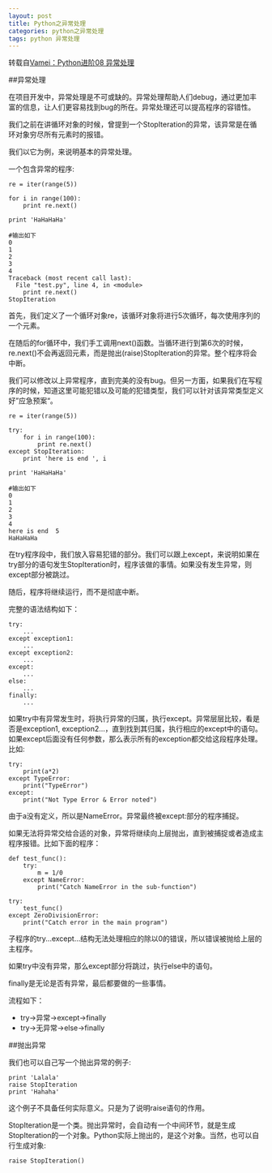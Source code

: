 ```yaml
---
layout: post
title: Python之异常处理
categories: python之异常处理
tags: python 异常处理
---
```


转载自[Vamei：Python进阶08 异常处理](http://www.cnblogs.com/vamei/archive/2012/07/10/2582787.html)

##异常处理

在项目开发中，异常处理是不可或缺的。异常处理帮助人们debug，通过更加丰富的信息，让人们更容易找到bug的所在。异常处理还可以提高程序的容错性。

我们之前在讲循环对象的时候，曾提到一个StopIteration的异常，该异常是在循环对象穷尽所有元素时的报错。

我们以它为例，来说明基本的异常处理。

一个包含异常的程序:

```
re = iter(range(5))

for i in range(100):
    print re.next()
    
print 'HaHaHaHa'

#输出如下
0
1
2
3
4
Traceback (most recent call last):
  File "test.py", line 4, in <module>
    print re.next()
StopIteration
```

首先，我们定义了一个循环对象re，该循环对象将进行5次循环，每次使用序列的一个元素。

在随后的for循环中，我们手工调用next()函数。当循环进行到第6次的时候，re.next()不会再返回元素，而是抛出(raise)StopIteration的异常。整个程序将会中断。

我们可以修改以上异常程序，直到完美的没有bug。但另一方面，如果我们在写程序的时候，知道这里可能犯错以及可能的犯错类型，我们可以针对该异常类型定义好”应急预案“。

```
re = iter(range(5))

try:
    for i in range(100):
        print re.next()
except StopIteration:
    print 'here is end ', i
    
print 'HaHaHaHa'

#输出如下
0
1
2
3
4
here is end  5
HaHaHaHa
```

在try程序段中，我们放入容易犯错的部分。我们可以跟上except，来说明如果在try部分的语句发生StopIteration时，程序该做的事情。如果没有发生异常，则except部分被跳过。

随后，程序将继续运行，而不是彻底中断。

完整的语法结构如下：

```
try:
    ...
except exception1:
    ...
except exception2:
    ...
except:
    ...
else:
    ...
finally:
    ...
```

如果try中有异常发生时，将执行异常的归属，执行except。异常层层比较，看是否是exception1, exception2...，直到找到其归属，执行相应的except中的语句。如果except后面没有任何参数，那么表示所有的exception都交给这段程序处理。比如:

```
try:
    print(a*2)
except TypeError:
    print("TypeError")
except:
    print("Not Type Error & Error noted")
```

由于a没有定义，所以是NameError。异常最终被except:部分的程序捕捉。

如果无法将异常交给合适的对象，异常将继续向上层抛出，直到被捕捉或者造成主程序报错。比如下面的程序：

```
def test_func():
    try:
        m = 1/0
    except NameError:
        print("Catch NameError in the sub-function")
        
try:
    test_func()
except ZeroDivisionError:
    print("Catch error in the main program")
```

子程序的try...except...结构无法处理相应的除以0的错误，所以错误被抛给上层的主程序。

如果try中没有异常，那么except部分将跳过，执行else中的语句。

finally是无论是否有异常，最后都要做的一些事情。

流程如下：

* try->异常->except->finally
* try->无异常->else->finally

##抛出异常

我们也可以自己写一个抛出异常的例子:

```
print 'Lalala'
raise StopIteration
print 'Hahaha'
```

这个例子不具备任何实际意义。只是为了说明raise语句的作用。

StopIteration是一个类。抛出异常时，会自动有一个中间环节，就是生成StopIteration的一个对象。Python实际上抛出的，是这个对象。当然，也可以自行生成对象:

```
raise StopIteration()
```
